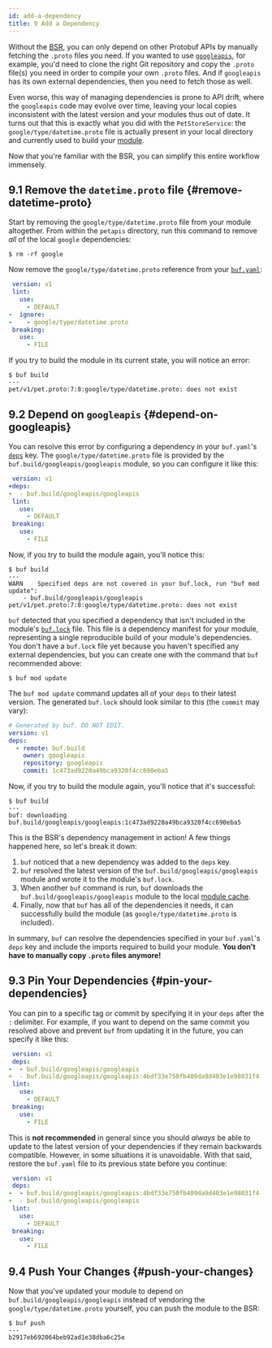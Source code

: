 ```yaml
---
id: add-a-dependency
title: 9 Add a Dependency
---
```


Without the [BSR](../bsr/overview.md), you can only depend on other Protobuf APIs by manually
fetching the `.proto` files you need. If you wanted to use
[`googleapis`](https://github.com/googleapis/googleapis), for example, you'd need to clone the right
Git repository and copy the `.proto` file(s) you need in order to compile your own `.proto` files.
And if `googleapis` has its own external dependencies, then you need to fetch those as well.

Even worse, this way of managing dependencies is prone to API drift, where the `googleapis`
code may evolve over time, leaving your local copies inconsistent with the latest version and your
modules thus out of date. It turns out that this is exactly what you did with the `PetStoreService`:
the `google/type/datetime.proto` file is actually present in your local directory and currently
used to build your [module](../bsr/overview.md#modules).

Now that you're familiar with the BSR, you can simplify this entire workflow immensely.

## 9.1 Remove the `datetime.proto` file {#remove-datetime-proto}

Start by removing the `google/type/datetime.proto` file from your module altogether.
From within the `petapis` directory, run this command to remove _all_ of the local `google`
dependencies:

```terminal
$ rm -rf google
```

Now remove the `google/type/datetime.proto` reference from your [`buf.yaml`](../configuration/v1/buf-yaml.md):

```yaml title="buf.yaml" {5-6}
 version: v1
 lint:
   use:
     - DEFAULT
-  ignore:
-    - google/type/datetime.proto
 breaking:
   use:
     - FILE
```

If you try to build the module in its current state, you will notice an error:

```terminal
$ buf build
---
pet/v1/pet.proto:7:8:google/type/datetime.proto: does not exist
```

## 9.2 Depend on `googleapis` {#depend-on-googleapis}

You can resolve this error by configuring a dependency in your `buf.yaml`'s
[`deps`](/configuration/v1/buf-yaml#deps) key. The `google/type/datetime.proto` file is provided by
the `buf.build/googleapis/googleapis` module, so you can configure it like this:

```yaml title="buf.yaml" {2-3}
 version: v1
+deps:
+  - buf.build/googleapis/googleapis
 lint:
   use:
     - DEFAULT
 breaking:
   use:
     - FILE
```

Now, if you try to build the module again, you'll notice this:

```terminal
$ buf build
---
WARN	Specified deps are not covered in your buf.lock, run "buf mod update":
	- buf.build/googleapis/googleapis
pet/v1/pet.proto:7:8:google/type/datetime.proto: does not exist
```

`buf` detected that you specified a dependency that isn't included in the module's
[`buf.lock`](../configuration/v1/buf-lock.md) file. This file is a dependency manifest for your
module, representing a single reproducible build of your module's dependencies. You don't have a
`buf.lock` file yet because you haven't specified any external dependencies, but you can create one with
the command that `buf` recommended above:

```terminal
$ buf mod update
```

The `buf mod update` command updates all of your `deps` to their latest version. The generated
`buf.lock` should look similar to this (the `commit` may vary):

```yaml title="buf.lock"
# Generated by buf. DO NOT EDIT.
version: v1
deps:
  - remote: buf.build
    owner: googleapis
    repository: googleapis
    commit: 1c473ad9220a49bca9320f4cc690eba5
```

Now, if you try to build the module again, you'll notice that it's successful:

```terminal
$ buf build
---
buf: downloading buf.build/googleapis/googleapis:1c473ad9220a49bca9320f4cc690eba5
```

This is the BSR's dependency management in action! A few things happened here, so let's break it down:

  1. `buf` noticed that a new dependency was added to the `deps` key.
  2. `buf` resolved the latest version of the `buf.build/googleapis/googleapis` module and wrote it to the
      module's `buf.lock`.
  3. When another `buf` command is run, `buf` downloads the `buf.build/googleapis/googleapis` module to the
     local [module cache](../bsr/overview.md#module-cache).
  4. Finally, now that `buf` has all of the dependencies it needs, it can successfully build the module
     (as `google/type/datetime.proto` is included).

In summary, `buf` can resolve the dependencies specified in your `buf.yaml`'s `deps` key and include
the imports required to build your module. **You don't have to manually copy `.proto` files anymore!**

## 9.3 Pin Your Dependencies {#pin-your-dependencies}

You can pin to a specific tag or commit by specifying it in your `deps` after the `:` delimiter. For example,
if you want to depend on the same commit you resolved above and prevent `buf` from updating it in the future,
you can specify it like this:

```yaml title="buf.yaml" {3-4}
 version: v1
 deps:
-  - buf.build/googleapis/googleapis
+  - buf.build/googleapis/googleapis:4bdf33e750fb409da9d403e1e98031f4
 lint:
   use:
     - DEFAULT
 breaking:
   use:
     - FILE
```

This is **not recommended** in general since you should _always_ be able to update to the latest version of
your dependencies if they remain backwards compatible. However, in some situations it is unavoidable.
With that said, restore the `buf.yaml` file to its previous state before you continue:

```yaml title="buf.yaml" {3-4}
 version: v1
 deps:
-  - buf.build/googleapis/googleapis:4bdf33e750fb409da9d403e1e98031f4
+  - buf.build/googleapis/googleapis
 lint:
   use:
     - DEFAULT
 breaking:
   use:
     - FILE
```

## 9.4 Push Your Changes {#push-your-changes}

Now that you've updated your module to depend on `buf.build/googleapis/googleapis` instead of vendoring
the `google/type/datetime.proto` yourself, you can push the module to the BSR:

```terminal
$ buf push
---
b2917eb692064beb92ad1e38dba6c25e
```
